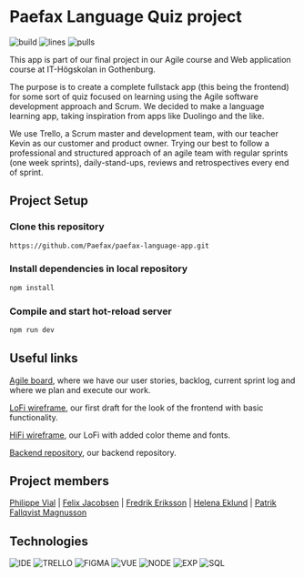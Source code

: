 # Paefax Language Quiz project
![build](https://github.com/Paefax/paefax-language-app/actions/workflows/build.yml/badge.svg)
![lines](https://img.shields.io/tokei/lines/github/Paefax/paefax-language-app)
![pulls](https://img.shields.io/github/issues-pr-closed/Paefax/paefax-language-app)

This app is part of our final project in our Agile course and Web application course at IT-Högskolan in Gothenburg.

The purpose is to create a complete fullstack app (this being the frontend) for some sort of quiz focused on learning using the Agile software development approach and Scrum. We decided to make a language learning app, taking inspiration from apps like Duolingo and the like.

We use Trello, a Scrum master and development team, with our teacher Kevin as our customer and product owner. Trying our best to follow a professional and structured approach of an agile team with regular sprints (one week sprints), daily-stand-ups, reviews and retrospectives every end of sprint.

## Project Setup

### Clone this repository

```sh
https://github.com/Paefax/paefax-language-app.git
```

### Install dependencies in local repository

```sh
npm install
```

### Compile and start hot-reload server

```sh
npm run dev
```

## Useful links

[Agile board](https://trello.com/b/yGDs6Lc3), where we have our user stories, backlog, current sprint log and where we plan and execute our work.

[LoFi wireframe](https://www.figma.com/file/BulVWVa1zG2pkhOGge8UJg/Quiz-App?node-id=13%3A2), our first draft for the look of the frontend with basic functionality.

[HiFi wireframe](https://www.figma.com/file/B01yY6eOuxlaKGoEf4T2Y3/HIFI-Quiz-app?node-id=0%3A1), our LoFi with added color theme and fonts.

[Backend repository](https://github.com/Paefax/paefax-language-backend), our backend repository.

## Project members

[Philippe Vial](https://github.com/Philippevial) | [Felix Jacobsen](https://github.com/FelixJacobsen) | [Fredrik Eriksson](https://github.com/ErikssonF) | [Helena Eklund](https://github.com/helenahalldiniths) | [Patrik Fallqvist Magnusson](https://github.com/LordRekishi)

## Technologies

![IDE](https://img.shields.io/badge/Visual_Studio-5C2D91?style=for-the-badge&logo=visual%20studio&logoColor=white)
![TRELLO](https://img.shields.io/badge/Trello-0052CC?style=for-the-badge&logo=trello&logoColor=white)
![FIGMA](https://img.shields.io/badge/Figma-F24E1E?style=for-the-badge&logo=figma&logoColor=white)
![VUE](https://img.shields.io/badge/Vue.js-35495E?style=for-the-badge&logo=vue.js&logoColor=4FC08D)
![NODE](https://img.shields.io/badge/Node.js-43853D?style=for-the-badge&logo=node.js&logoColor=white)
![EXP](https://img.shields.io/badge/Express.js-404D59?style=for-the-badge)
![SQL](https://img.shields.io/badge/SQLite-07405E?style=for-the-badge&logo=sqlite&logoColor=white)
